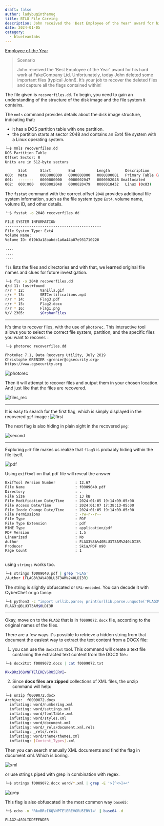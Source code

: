 ```yaml
---
draft: false
author: ladybuginthemug
title: BTLO File Carving
description: John received the 'Best Employee of the Year' award for his hard work at FakeCompany Ltd. Unfortunately, today John deleted some important files (typical John!). It’s your job to recover the deleted files and capture all the flags contained within!
date: 2024-01-05
category:
  - blueteamlabs
---
```


[Employee of the Year](https://blueteamlabs.online/home/challenge/employee-of-the-year-df16bc36f3)

> Scenario
>
>John received the 'Best Employee of the Year' award for his hard work at FakeCompany Ltd. Unfortunately, today John deleted some important files (typical John!). It’s your job to recover the deleted files and capture all the flags contained within!


The file given is `recoverfiles.dd`. To begin, you need to gain an understanding of the structure of the disk image and the file system it contains. 

The `mmls` command provides details about the disk image structure, indicating that:

- it has a DOS partition table with one partition. 
- the partition starts at sector 2048 and contains an Ext4 file system with a Linux operating system.

```bash
└─$ mmls recoverfiles.dd 
DOS Partition Table
Offset Sector: 0
Units are in 512-byte sectors

      Slot      Start        End          Length       Description
000:  Meta      0000000000   0000000000   0000000001   Primary Table (#0)
001:  -------   0000000000   0000002047   0000002048 Unallocated
002:  000:000   0000002048   0000020479   0000018432   Linux (0x83)
```                  

The `fsstat` command with the correct offset `2048` provides additional file system information, such as the file system type `Ext4`, volume name, volume ID, and other details.
```bash
└─$ fsstat -o 2048 recoverfiles.dd 

FILE SYSTEM INFORMATION
--------------------------------------------
File System Type: Ext4
Volume Name: 
Volume ID: 619b3a18aabdc1a6a44a07e931710220

....
....
....

```

`fls` lists the files and directories and with that, we learned original file names and clues for future investigation. 

```bash
└─$ fls -o 2048 recoverfiles.dd
d/d 11: lost+found
r/r * 12:       Vanilla.gif
r/r * 13:       SBTCertifications.mp4
r/r * 14:       Flag3.pdf
r/r * 15:       Flag2.docx
r/r * 16:       Flag1.png
V/V 2305:       $OrphanFiles
```

---

It's time to recover files, with the use of `photorec`. This interactive tool allows you to select the correct file system, partition, and the specific files you want to recover. :

```bash
└─$ photorec recoverfiles.dd

PhotoRec 7.1, Data Recovery Utility, July 2019
Christophe GRENIER <grenier@cgsecurity.org>
https://www.cgsecurity.org
```
![photorec](https://github.com/ladybuginthemug/ladybuginthemug.github.io/assets/88084724/580a238b-d606-4d9e-b4fc-24239987915d)

Then it will attempt to recover files and output them in your chosen location. And just like that the files are recovered. 


![files_rec](https://github.com/ladybuginthemug/ladybuginthemug.github.io/assets/88084724/5942a645-9c1f-4769-a0b7-1edc6a1e6ca7)

---

It is easy to search for the first flag, which is simply displayed in the recovered `gif` image :
![first](https://github.com/ladybuginthemug/ladybuginthemug.github.io/assets/88084724/5dc8c1db-99a3-4c19-afc8-9c3c37a1b1fc)


The next flag is also hiding in plain sight in the recovered `png`:

![second](https://github.com/ladybuginthemug/ladybuginthemug.github.io/assets/88084724/83f2d8d2-b8a0-4f50-9342-b08e4ab83259)

---

Exploring `pdf` file makes us realize that `flag3` is probably hiding within the file itself. 

![pdf](https://github.com/ladybuginthemug/ladybuginthemug.github.io/assets/88084724/9c4dc63e-f195-447a-9610-af8e1fc77f91)


Using `exiftool` on that pdf file will reveal the answer

```bash
ExifTool Version Number         : 12.67
File Name                       : f0009040.pdf
Directory                       : .
File Size                       : 13 kB
File Modification Date/Time     : 2024:01:05 19:14:09-05:00
File Access Date/Time           : 2024:01:07 17:38:13-05:00
File Inode Change Date/Time     : 2024:01:05 19:14:09-05:00
File Permissions                : -rw-r--r--
File Type                       : PDF
File Type Extension             : pdf
MIME Type                       : application/pdf
PDF Version                     : 1.5
Linearized                      : No
Author                          : FLAG3%3A%40BLU3T3AM%240LDI3R
Producer                        : Skia/PDF m90
Page Count                      : 1
                                          
```

using `strings` works too. 

```bash
└─$ strings f0009040.pdf | grep 'FLAG'  
/Author (FLAG3%3A%40BLU3T3AM%240LDI3R)

```

The string is slightly obfuscated or `URL-encoded`. You can decode it with CyberChef or go fancy: 

```bash
└─$ python3 -c "import urllib.parse; print(urllib.parse.unquote('FLAG3%3A%40BLU3T3AM%240LDI3R'))"
FLAG3:@BLU3T3AM$0LDI3R

```
---

Okay, move on to the `FLAG2` that is in `f0009072.docx` file, according to the original names of the files. 

There are a few ways it's possible to retrieve a hidden string from that document the easiest way to extract the text content from a DOCX file:

1. you can use the `docx2txt` tool. This command will create a text file containing the extracted text content from the DOCX file.: 

```bash
└─$ docx2txt f0009072.docx | cat f0009072.txt 

RkxBRzI6QVNPTElEREVGRU5ERVI=

```

2. Since **docx** **files** **are** **zipped** collections of XML files, the unzip command will help:
```bash
└─$ unzip f0009072.docx 
Archive:  f0009072.docx
  inflating: word/numbering.xml      
  inflating: word/settings.xml       
  inflating: word/fontTable.xml      
  inflating: word/styles.xml         
  inflating: word/document.xml       
  inflating: word/_rels/document.xml.rels  
  inflating: _rels/.rels             
  inflating: word/theme/theme1.xml   
  inflating: [Content_Types].xml 
```

Then you can search manually XML documents and find the flag in document.xml. Which is boring. 

![xml](https://github.com/ladybuginthemug/ladybuginthemug.github.io/assets/88084724/800af69d-407f-480a-8662-ffaf29ab62de)


or use strings piped with grep in combination with regex.

```bash
└─$ strings f0009072.docx word/*.xml | grep -E '>[^<>]+<'
```
![grep](https://github.com/ladybuginthemug/ladybuginthemug.github.io/assets/88084724/f5e0fa2b-54b5-4abc-81da-bce12bfd29ed)

This flag is also obfuscated in the most common way `base65`:

```bash
└─$ echo -n 'RkxBRzI6QVNPTElEREVGRU5ERVI=' | base64 -d

FLAG2:ASOLIDDEFENDER   
```

